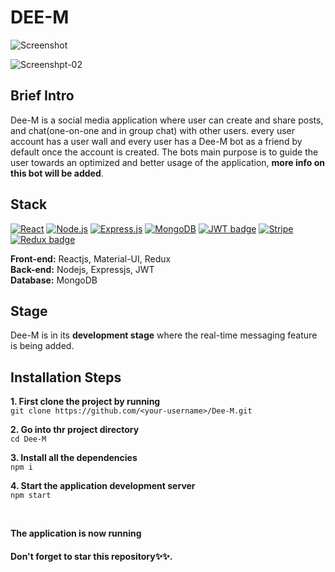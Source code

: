 # DEE-M

![Screenshot](https://firebasestorage.googleapis.com/v0/b/exclusiveideas-c9470.appspot.com/o/gitHub_pictures%2FDee-M%2FScreenshot%20from%202022-09-13%2005-15-43.png?alt=media&token=8c9fbff1-6bf1-4b41-9776-4bafd81590cc) 


![Screenshpt-02](https://firebasestorage.googleapis.com/v0/b/exclusiveideas-c9470.appspot.com/o/gitHub_pictures%2FDee-M%2Fdee-m_register.png?alt=media&token=3f885363-881b-49fe-ab16-cb3486fa10f4)

## Brief Intro
Dee-M is a social media application where user can create and share posts, and chat(one-on-one and in group chat) with other users. every user account has a user wall and every user has a Dee-M bot as a friend by default once the account is created. The bots main purpose is to guide the user towards an optimized and better usage of the application, **more info on this bot will be added**.

## Stack
[![React](https://img.shields.io/badge/React-20232A?style=for-the-badge&logo=react&logoColor=61DAFB)](https://github.com/Exclusiveideas)
[![Node.js](https://img.shields.io/badge/Node.js-339933?style=for-the-badge&logo=nodedotjs&logoColor=white)](https://github.com/Exclusiveideas)
[![Express.js](https://img.shields.io/badge/Express.js-000000?style=for-the-badge&logo=express&logoColor=white)](https://github.com/Exclusiveideas)
[![MongoDB](https://img.shields.io/badge/MongoDB-4EA94B?style=for-the-badge&logo=mongodb&logoColor=white)](https://github.com/Exclusiveideas)
[![JWT badge](https://img.shields.io/badge/JWT-000000?style=for-the-badge&logo=JSON%20web%20tokens&logoColor=white)](https://github.com/Exclusiveideas)
[![Stripe](https://img.shields.io/badge/Stripe-626CD9?style=for-the-badge&logo=Stripe&logoColor=white)](https://github.com/Exclusiveideas)
[![Redux badge](https://img.shields.io/badge/Redux-593D88?style=for-the-badge&logo=redux&logoColor=white)](https://github.com/Exclusiveideas)  <br />

**Front-end:** Reactjs, Material-UI, Redux <br />
**Back-end:** Nodejs, Expressjs, JWT <br />
**Database:** MongoDB<br />

## Stage
Dee-M is in its **development stage** where the real-time messaging feature is being added.

## Installation Steps 
**1. First clone the project by running** <br />
   ``` git clone https://github.com/<your-username>/Dee-M.git ```
<br />

**2. Go into thr project directory**  <br />
   ``` cd Dee-M ``` 
   <br />
   
**3. Install all the dependencies** <br />
    ``` npm i ``` 
    <br />
    
**4. Start the application development server**<br />
    ``` npm start ```

<br /> 


**The application is now running**
<br />

#### Don't forget to star this repository✨✨.